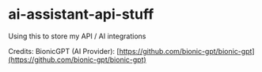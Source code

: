 # ai-assistant-api-stuff
Using this to store my API / AI integrations





Credits:
BionicGPT (AI Provider): [https://github.com/bionic-gpt/bionic-gpt](https://github.com/bionic-gpt/bionic-gpt)
